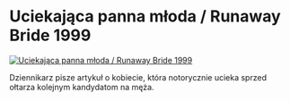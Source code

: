 Uciekająca panna młoda / Runaway Bride 1999 
=============
[![Uciekająca panna młoda / Runaway Bride 1999 ](http://vidos.pl/images/player.gif)](http://vidos.pl/uciekajaca-panna-mloda-runaway-bride-1999)

 Dziennikarz pisze artykuł o kobiecie, która notorycznie ucieka sprzed ołtarza kolejnym kandydatom na męża.
